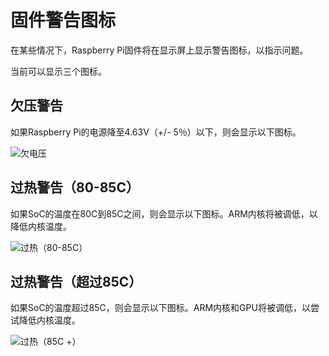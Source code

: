 # 固件警告图标

在某些情况下，Raspberry Pi固件将在显示屏上显示警告图标，以指示问题。

当前可以显示三个图标。

## 欠压警告

如果Raspberry Pi的电源降至4.63V（+/- 5％）以下，则会显示以下图标。

![欠电压](http://pi-cdn.lxx1.com/under_volt-20200303214335259.png)

## 过热警告（80-85C）

如果SoC的温度在80C到85C之间，则会显示以下图标。ARM内核将被调低，以降低内核温度。

![过热（80-85C）](http://pi-cdn.lxx1.com/over_temperature_80_85.png)

## 过热警告（超过85C）

如果SoC的温度超过85C，则会显示以下图标。ARM内核和GPU将被调低，以尝试降低内核温度。

![过热（85C +）](http://pi-cdn.lxx1.com/over_temperature_85.png)